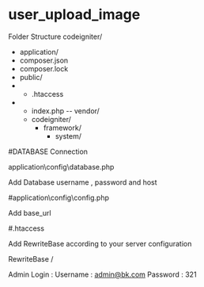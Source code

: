 # user_upload_image

Folder Structure
codeigniter/
- application/
- composer.json
- composer.lock
- public/
-   - .htaccess
-   - index.php
-- vendor/
    - codeigniter/
        - framework/
            - system/


#DATABASE Connection 


application\config\database.php 

Add Database username , password and host

#application\config\config.php 

Add base_url


#.htaccess

Add RewriteBase according to your server configuration 

RewriteBase /

Admin Login : Username  : admin@bk.com
              Password  : 321

